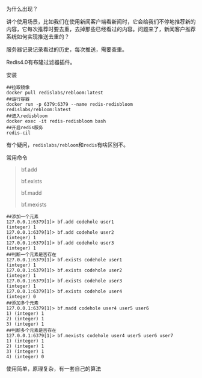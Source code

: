 为什么出现？

讲个使用场景，比如我们在使用新闻客户端看新闻时，它会给我们不停地推荐新的内容，它每次推荐时要去重，去掉那些已经看过的内容。问题来了，新闻客户推荐系统如何实现推送去重的？

服务器记录记录看过的历史，每次推送，需要查重。



Redis4.0有布隆过滤器插件。

安装

```shell
##拉取镜像
docker pull redislabs/rebloom:latest
##运行容器
docker run -p 6379:6379 --name redis-redisbloom redislabs/rebloom:latest
##进入redisbloom
docker exec -it redis-redisbloom bash
##开启redis服务
redis-cil
```

有个疑问，`redislabs/rebloom`和`redis`有啥区别不。



常用命令

> bf.add
>
> bf.exists
>
> bf.madd
>
> bf.mexists



```shell
##添加一个元素
127.0.0.1:6379[1]> bf.add codehole user1
(integer) 1
127.0.0.1:6379[1]> bf.add codehole user2
(integer) 1
127.0.0.1:6379[1]> bf.add codehole user3
(integer) 1
##判断一个元素是否存在
127.0.0.1:6379[1]> bf.exists codehole user1
(integer) 1
127.0.0.1:6379[1]> bf.exists codehole user2
(integer) 1
127.0.0.1:6379[1]> bf.exists codehole user3
(integer) 1
127.0.0.1:6379[1]> bf.exists codehole user4
(integer) 0
##添加多个元素
127.0.0.1:6379[1]> bf.madd codehole user4 user5 user6
1) (integer) 1
2) (integer) 1
3) (integer) 1
##判断多个元素是否存在
127.0.0.1:6379[1]> bf.mexists codehole user4 user5 user6 user7
1) (integer) 1
2) (integer) 1
3) (integer) 1
4) (integer) 0
```



使用简单，原理复杂，有一套自己的算法

























